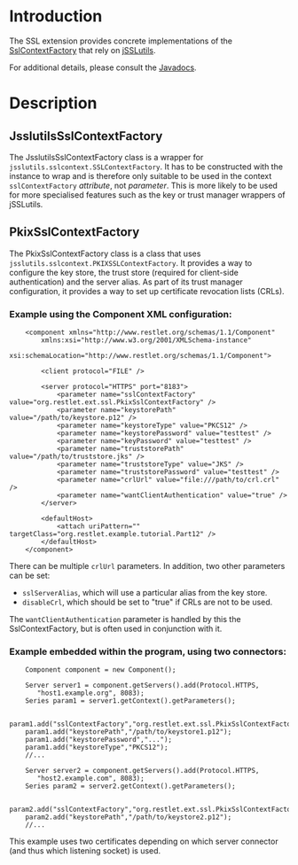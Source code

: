 # Introduction

The SSL extension provides concrete implementations of the
[SslContextFactory](javadocs://jse/engine/org/restlet/engine/ssl/SslContextFactory.html)
that rely on
[jSSLutils](http://code.google.com/p/jsslutils/).

For additional details, please consult the
[Javadocs](javadocs://jse/ext/org/restlet/ext/jsslutils/package-summary.html).

# Description

## JsslutilsSslContextFactory

The JsslutilsSslContextFactory class is a wrapper for
`jsslutils.sslcontext.SSLContextFactory`. It has to be constructed with
the instance to wrap and is therefore only suitable to be used in the
context `sslContextFactory` *attribute*, not *parameter*. This is more
likely to be used for more specialised features such as the key or trust
manager wrappers of jSSLutils.

## PkixSslContextFactory

The PkixSslContextFactory class is a class that uses
`jsslutils.sslcontext.PKIXSSLContextFactory`. It provides a way to
configure the key store, the trust store (required for client-side
authentication) and the server alias. As part of its trust manager
configuration, it provides a way to set up certificate revocation lists
(CRLs).

### Example using the Component XML configuration:

<pre class="language-markup"><code class="language-markup">    &lt;component xmlns=&quot;http://www.restlet.org/schemas/1.1/Component&quot;
        xmlns:xsi=&quot;http://www.w3.org/2001/XMLSchema-instance&quot;
        xsi:schemaLocation=&quot;http://www.restlet.org/schemas/1.1/Component&quot;&gt;

        &lt;client protocol=&quot;FILE&quot; /&gt;

        &lt;server protocol=&quot;HTTPS&quot; port=&quot;8183&quot;&gt;
            &lt;parameter name=&quot;sslContextFactory&quot; value=&quot;org.restlet.ext.ssl.PkixSslContextFactory&quot; /&gt;
            &lt;parameter name=&quot;keystorePath&quot; value=&quot;/path/to/keystore.p12&quot; /&gt;
            &lt;parameter name=&quot;keystoreType&quot; value=&quot;PKCS12&quot; /&gt;
            &lt;parameter name=&quot;keystorePassword&quot; value=&quot;testtest&quot; /&gt;
            &lt;parameter name=&quot;keyPassword&quot; value=&quot;testtest&quot; /&gt;
            &lt;parameter name=&quot;truststorePath&quot; value=&quot;/path/to/truststore.jks&quot; /&gt;
            &lt;parameter name=&quot;truststoreType&quot; value=&quot;JKS&quot; /&gt;
            &lt;parameter name=&quot;truststorePassword&quot; value=&quot;testtest&quot; /&gt;
            &lt;parameter name=&quot;crlUrl&quot; value=&quot;file:///path/to/crl.crl&quot; /&gt;
            &lt;parameter name=&quot;wantClientAuthentication&quot; value=&quot;true&quot; /&gt;
        &lt;/server&gt;

        &lt;defaultHost&gt;
            &lt;attach uriPattern=&quot;&quot; targetClass=&quot;org.restlet.example.tutorial.Part12&quot; /&gt;
        &lt;/defaultHost&gt;
    &lt;/component&gt;
</code></pre>

There can be multiple `crlUrl` parameters. In addition, two other
parameters can be set:

-   `sslServerAlias`, which will use a particular alias from the key
    store.
-   `disableCrl`, which should be set to "true" if CRLs are not to be
    used.

The `wantClientAuthentication` parameter is handled by this the
SslContextFactory, but is often used in conjunction with it.

### Example embedded within the program, using two connectors:

<pre class="language-java"><code class="language-java">    Component component = new Component();

    Server server1 = component.getServers().add(Protocol.HTTPS,
       "host1.example.org", 8083);
    Series<Parameter> param1 = server1.getContext().getParameters();

    param1.add("sslContextFactory","org.restlet.ext.ssl.PkixSslContextFactory");
    param1.add("keystorePath","/path/to/keystore1.p12");
    param1.add("keystorePassword","...");
    param1.add("keystoreType","PKCS12");
    //...

    Server server2 = component.getServers().add(Protocol.HTTPS,
       "host2.example.com", 8083);
    Series<Parameter> param2 = server2.getContext().getParameters();

    param2.add("sslContextFactory","org.restlet.ext.ssl.PkixSslContextFactory");
    param2.add("keystorePath","/path/to/keystore2.p12");
    //...
</code></pre>

This example uses two certificates depending on which server connector
(and thus which listening socket) is used.
